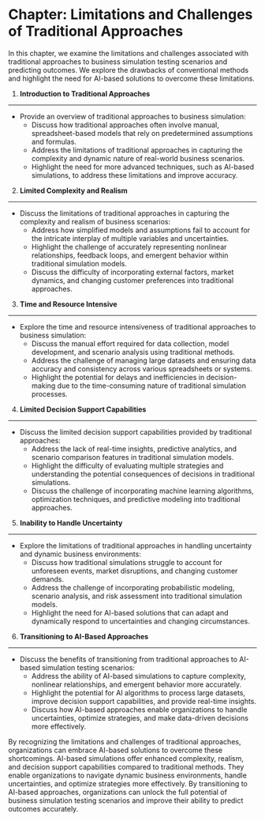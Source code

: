 Chapter: Limitations and Challenges of Traditional Approaches
=============================================================

In this chapter, we examine the limitations and challenges associated with traditional approaches to business simulation testing scenarios and predicting outcomes. We explore the drawbacks of conventional methods and highlight the need for AI-based solutions to overcome these limitations.

1. **Introduction to Traditional Approaches**
---------------------------------------------

* Provide an overview of traditional approaches to business simulation:
  * Discuss how traditional approaches often involve manual, spreadsheet-based models that rely on predetermined assumptions and formulas.
  * Address the limitations of traditional approaches in capturing the complexity and dynamic nature of real-world business scenarios.
  * Highlight the need for more advanced techniques, such as AI-based simulations, to address these limitations and improve accuracy.

2. **Limited Complexity and Realism**
-------------------------------------

* Discuss the limitations of traditional approaches in capturing the complexity and realism of business scenarios:
  * Address how simplified models and assumptions fail to account for the intricate interplay of multiple variables and uncertainties.
  * Highlight the challenge of accurately representing nonlinear relationships, feedback loops, and emergent behavior within traditional simulation models.
  * Discuss the difficulty of incorporating external factors, market dynamics, and changing customer preferences into traditional approaches.

3. **Time and Resource Intensive**
----------------------------------

* Explore the time and resource intensiveness of traditional approaches to business simulation:
  * Discuss the manual effort required for data collection, model development, and scenario analysis using traditional methods.
  * Address the challenge of managing large datasets and ensuring data accuracy and consistency across various spreadsheets or systems.
  * Highlight the potential for delays and inefficiencies in decision-making due to the time-consuming nature of traditional simulation processes.

4. **Limited Decision Support Capabilities**
--------------------------------------------

* Discuss the limited decision support capabilities provided by traditional approaches:
  * Address the lack of real-time insights, predictive analytics, and scenario comparison features in traditional simulation models.
  * Highlight the difficulty of evaluating multiple strategies and understanding the potential consequences of decisions in traditional simulations.
  * Discuss the challenge of incorporating machine learning algorithms, optimization techniques, and predictive modeling into traditional approaches.

5. **Inability to Handle Uncertainty**
--------------------------------------

* Explore the limitations of traditional approaches in handling uncertainty and dynamic business environments:
  * Discuss how traditional simulations struggle to account for unforeseen events, market disruptions, and changing customer demands.
  * Address the challenge of incorporating probabilistic modeling, scenario analysis, and risk assessment into traditional simulation models.
  * Highlight the need for AI-based solutions that can adapt and dynamically respond to uncertainties and changing circumstances.

6. **Transitioning to AI-Based Approaches**
-------------------------------------------

* Discuss the benefits of transitioning from traditional approaches to AI-based simulation testing scenarios:
  * Address the ability of AI-based simulations to capture complexity, nonlinear relationships, and emergent behavior more accurately.
  * Highlight the potential for AI algorithms to process large datasets, improve decision support capabilities, and provide real-time insights.
  * Discuss how AI-based approaches enable organizations to handle uncertainties, optimize strategies, and make data-driven decisions more effectively.

By recognizing the limitations and challenges of traditional approaches, organizations can embrace AI-based solutions to overcome these shortcomings. AI-based simulations offer enhanced complexity, realism, and decision support capabilities compared to traditional methods. They enable organizations to navigate dynamic business environments, handle uncertainties, and optimize strategies more effectively. By transitioning to AI-based approaches, organizations can unlock the full potential of business simulation testing scenarios and improve their ability to predict outcomes accurately.
